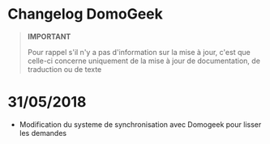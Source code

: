 # Changelog DomoGeek

>**IMPORTANT**
>
>Pour rappel s'il n'y a pas d'information sur la mise à jour, c'est que celle-ci concerne uniquement de la mise à jour de documentation, de traduction ou de texte

# 31/05/2018

- Modification du systeme de synchronisation avec Domogeek pour lisser les demandes
